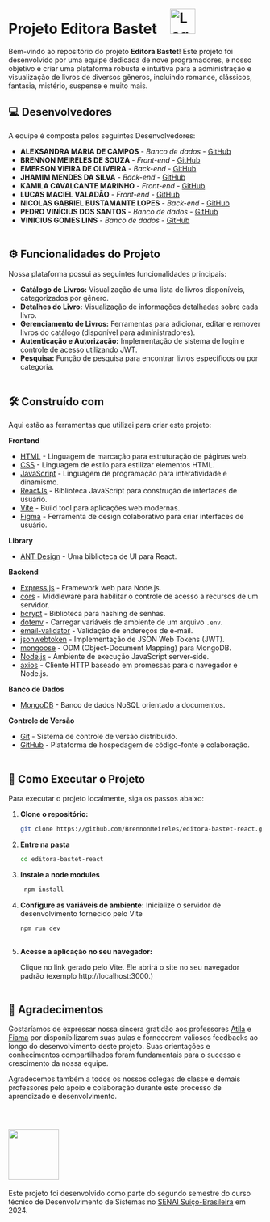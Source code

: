 # Projeto Editora Bastet   <img style=" width: 50px;  height:auto; margin-left: 20px;" src="https://s3-alpha-sig.figma.com/img/a87e/41f8/256846d6a9fd32e34b9eca4830f6d786?Expires=1717372800&Key-Pair-Id=APKAQ4GOSFWCVNEHN3O4&Signature=kzehCGAYflPX6uuFlM2Y3-BeeBgNMuSba45J7xkQkg9PefVuOpdYaj5Jup2p8Z3sFOR9W~1oIwnF7XTQ32wP4-52hI1cTWSrap6s9JY0rXuWUQ959KCZLH4yz81PedP6EC36fE6wT1dZQtzNsIYECNSNtFWkeCAlyNF1H9DnkjwE1epnyF04feKvgMWHeMVYnH1tw-yaIBLQgcGD4SDQsemVUFx9H9Z6a1p~dx56ERyvlObJx0x-fvdJH-UPB7W4210tYoiR~eB-7OBLGUzHQOuIOcVf0D7z-fu~gSMHN0d2W7IXfgLfpwqevSWvkwkTKRAsjhbNLlQ1hKmxHxQWYA__" alt="Logo da Editora">

Bem-vindo ao repositório do projeto **Editora Bastet**! Este projeto foi desenvolvido por uma equipe dedicada de nove programadores, e nosso objetivo é criar uma plataforma robusta e intuitiva para a administração e visualização de livros de diversos gêneros, incluindo romance, clássicos, fantasia, mistério, suspense e muito mais.

## 💻 Desenvolvedores

A equipe é composta pelos seguintes Desenvolvedores:

* **ALEXSANDRA MARIA DE CAMPOS** - *Banco de dados* - [GitHub](https://github.com/AlexsandraMCampos)
* **BRENNON MEIRELES DE SOUZA**  - *Front-end* - [GitHub](https://github.com/BrennonMeireles)
* **EMERSON VIEIRA DE OLIVEIRA**  - *Back-end* - [GitHub](https://github.com/Emerson757)
* **JHAMIM MENDES DA SILVA**  - *Back-end* - [GitHub](https://github.com/Jhamim-py)
* **KAMILA CAVALCANTE MARINHO** - *Front-end* - [GitHub](https://github.com/kamimarinn)
* **LUCAS MACIEL VALADÃO** - *Front-end* - [GitHub](https://github.com/lucasmvaladao)
* **NICOLAS GABRIEL BUSTAMANTE LOPES** - *Back-end* - [GitHub](https://github.com/NicolasLopes29)
* **PEDRO VINÍCIUS DOS SANTOS** - *Banco de dados* - [GitHub](https://github.com/Pedro-V7)
* **VINICIUS GOMES LINS** - *Banco de dados* - [GitHub](https://github.com/VGLink) <br><br>

## ⚙️ Funcionalidades do Projeto

Nossa plataforma possui as seguintes funcionalidades principais:

*  **Catálogo de Livros:** Visualização de uma lista de livros disponíveis, categorizados por gênero.
*  **Detalhes do Livro:** Visualização de informações detalhadas sobre cada livro.
*  **Gerenciamento de Livros:** Ferramentas para adicionar, editar e remover livros do catálogo (disponível para administradores).
*  **Autenticação e Autorização:** Implementação de sistema de login e controle de acesso utilizando JWT.
*  **Pesquisa:** Função de pesquisa para encontrar livros específicos ou por categoria.<br><br>

## 🛠️ Construído com

Aqui estão as ferramentas que utilizei para criar este projeto:

**Frontend**
* [HTML](https://developer.mozilla.org/en-US/docs/Web/HTML) - Linguagem de marcação para estruturação de páginas web.
* [CSS](https://developer.mozilla.org/en-US/docs/Web/CSS) - Linguagem de estilo para estilizar elementos HTML.
* [JavaScript](https://developer.mozilla.org/en-US/docs/Web/JavaScript) - Linguagem de programação para interatividade e dinamismo.
* [ReactJs](https://reactjs.org/) - Biblioteca JavaScript para construção de interfaces de usuário.
* [Vite](https://vitejs.dev/) - Build tool para aplicações web modernas.
* [Figma](https://www.figma.com/) - Ferramenta de design colaborativo para criar interfaces de usuário.

**Library**
* [ANT Design](https://ant.design/) - Uma biblioteca de UI para React.

**Backend**
* [Express.js](https://expressjs.com/) - Framework web para Node.js.
* [cors](https://www.npmjs.com/package/cors) - Middleware para habilitar o controle de acesso a recursos de um servidor.
* [bcrypt](https://www.npmjs.com/package/bcrypt) - Biblioteca para hashing de senhas.
* [dotenv](https://www.npmjs.com/package/dotenv) - Carregar variáveis de ambiente de um arquivo `.env`.
* [email-validator](https://www.npmjs.com/package/email-validator) - Validação de endereços de e-mail.
* [jsonwebtoken](https://www.npmjs.com/package/jsonwebtoken) - Implementação de JSON Web Tokens (JWT).
* [mongoose](https://mongoosejs.com/) - ODM (Object-Document Mapping) para MongoDB.
* [Node.js](https://nodejs.org/) - Ambiente de execução JavaScript server-side.
* [axios](https://axios-http.com/) - Cliente HTTP baseado em promessas para o navegador e Node.js.

**Banco de Dados**
* [MongoDB](https://www.mongodb.com/) - Banco de dados NoSQL orientado a documentos.

**Controle de Versão**
* [Git](https://git-scm.com/) - Sistema de controle de versão distribuído.
* [GitHub](https://github.com/) - Plataforma de hospedagem de código-fonte e colaboração. <br> <br>


 
## 🔧 Como Executar o Projeto

Para executar o projeto localmente, siga os passos abaixo:

1. **Clone o repositório:**

   ```bash
   git clone https://github.com/BrennonMeireles/editora-bastet-react.git
   
2. **Entre na pasta**
   ```bash
   cd editora-bastet-react

3. **Instale a node modules**
   ```bash
    npm install

4. **Configure as variáveis de ambiente:**
Inicialize o servidor de desenvolvimento fornecido pelo Vite
   ```bash
   npm run dev
 
5. **Acesse a aplicação no seu navegador:**

   Clique no link gerado pelo Vite. Ele abrirá o site no seu navegador padrão (exemplo http://localhost:3000.) <br><br>


## 🎁 Agradecimentos
Gostaríamos de expressar nossa sincera gratidão aos professores [Átila](https://github.com/profatila) e [Fiama](https://github.com/FiamaBrenda) por disponibilizarem suas aulas e fornecerem valiosos feedbacks ao longo do desenvolvimento deste projeto. Suas orientações e conhecimentos compartilhados foram fundamentais para o sucesso e crescimento da nossa equipe.

Agradecemos também a todos os nossos colegas de classe e demais professores pelo apoio e colaboração durante este processo de aprendizado e desenvolvimento. <br> <br>


# <img src="https://raw.githubusercontent.com/matheuscostadesign/projetos-senai/main/.github/logo-senai.svg" width="100">
Este projeto foi desenvolvido como parte do segundo semestre do curso técnico de Desenvolvimento de Sistemas no [SENAI Suíço-Brasileira](https://sp.senai.br/unidade/suicobrasileira/) em 2024.
